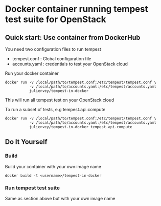 # Docker container running tempest test suite for OpenStack

## Quick start: Use container from DockerHub

You need two configuration files to run tempest

* tempest.conf  : Global configuration file
* accounts.yaml : credentials to test your OpenStack cloud

Run your docker container
```
docker run -v /local/path/to/tempest.conf:/etc/tempest/tempest.conf \
           -v /local/path/to/accounts.yaml:/etc/tempest/accounts.yaml
           julienvey/tempest-in-docker
```
This will run all tempest test on your OpenStack cloud

To run a subset of tests, e.g tempest.api.compute

```
docker run -v /local/path/to/tempest.conf:/etc/tempest/tempest.conf \
           -v /local/path/to/accounts.yaml:/etc/tempest/accounts.yaml
           julienvey/tempest-in-docker tempest.api.compute
```

## Do It Yourself

### Build

Build your container with your own image name

```
docker build -t <username>/tempest-in-docker
```

### Run tempest test suite

Same as section above but with your own image name
